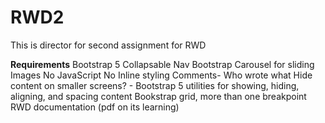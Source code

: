 # RWD2
This is director for second assignment for RWD 

**Requirements**
Bootstrap 5
Collapsable Nav
Bootstrap Carousel for sliding Images
No JavaScript
No Inline styling
Comments- Who wrote what
Hide content on smaller screens? - Bootstrap 5 utilities for showing, hiding, aligning, and spacing content
Bookstrap grid, more than one breakpoint
RWD documentation (pdf on its learning)
